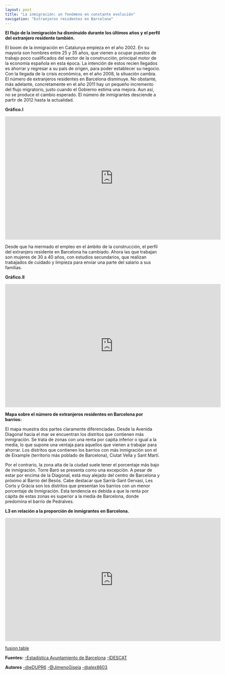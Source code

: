 ```yaml
---
layout: post
title: "La inmigración: un fenómeno en constante evolución"
navigation: "Extranjeros residentes en Barcelona"
---
```


<b>El flujo de la inmigración ha disminuido durante los últimos años y el perfil del extranjero residente también.</b>

El boom de la inmigración en Catalunya empieza en el año 2002. En su mayoría son hombres entre 25 y 35 años, que vienen a ocupar puestos de trabajo poco cualificados del sector de la construcción, principal motor de la economía española en esta época.
La intención de estos recien llegados es ahorrar y regresar a su país de origen, para poder establecer su negocio.
Con la llegada de la crisis económica, en el año 2008, la situación cambia. El número de extranjeros residentes en Barcelona disminuye. No obstante, más adelante, concretamente en el año 2011 hay un pequeño incremento del flujo migratorio, justo cuando el Gobierno estima una mejora. Aun así, no se produce el cambio esperado. El número de inmigrantes desciende a partir de 2012 hasta la actualidad.

<b>Gráfico.I</b>

<iframe width="700" height="400" scrolling="no" frameborder="no" src="https://fusiontables.google.com/embedviz?containerId=googft-gviz-canvas&amp;viz=GVIZ&amp;t=LINE_AGGREGATE&amp;isXyPlot=true&amp;bsize=0.0&amp;q=select+col0%2C+col1+from+18spTvncd9wjI64Yl5Kn0m-62giuszSITcenQ6MB_&amp;qrs=+where+col0+%3E%3D+&amp;qre=+and+col0+%3C%3D+&amp;qe=+order+by+col0+asc&amp;uiversion=2&amp;gco_forceIFrame=true&amp;gco_hasLabelsColumn=true&amp;width=700&amp;height=400"></iframe>

Desde que ha mermado el empleo en el ámbito de la construcción, el perfil del extranjero residente en Barcelona ha cambiado. Ahora las que trabajan son mujeres de 30 a 40 años, con estudios secundarios, que realizan trabajados de cuidado y limpieza para enviar una parte del salario a sus famílias.

<b>Gráfico.II</b>

<iframe width="700" height="400" scrolling="no" frameborder="no" src="https://fusiontables.google.com/embedviz?containerId=googft-gviz-canvas&amp;viz=GVIZ&amp;t=LINE_AGGREGATE&amp;isXyPlot=true&amp;bsize=0.0&amp;q=select+col0%2C+col1%2C+col2+from+1Sz_2EjDP0MTf2g6nNyCYWOfCqAiIcVG4psP8_V96&amp;qrs=+where+col0+%3E%3D+&amp;qre=+and+col0+%3C%3D+&amp;qe=+order+by+col0+asc&amp;uiversion=2&amp;gco_forceIFrame=true&amp;gco_hasLabelsColumn=true&amp;width=700&amp;height=400"></iframe>

<b> Mapa sobre el número de extranjeros residentes en Barcelona por barrios:</b>

El mapa muestra dos partes claramente diferenciadas. Desde la Avenida Diagonal hacia el mar se encuentran los distritos que contienen más inmigración. Se trata de zonas con una renta por capita inferior o igual a la media, lo que supone una ventaja para aquellos que vienen a trabajar para ahorrar. 
Los distritos que contienen los barrios con más inmigración son el de Eixample (territorio más poblado de Barcelona), Ciutat Vella y Sant Martí.

Por el contrario, la zona alta de la ciudad suele tener el porcentaje más bajo de inmigración. Torre Baró se presenta como una excepción. A pesar de estar por encima de la Diagonal, está muy alejado del centro de Barcelona y próximo al Barrio del Besós.
Cabe destacar que Sarrià-Sant Gervasi, Les Corts y Gràcia son los distritos que presentan los barrios con un menor porcentaje de Inmigración. Esta tendencia es debida a que la renta por cápita de estas zonas es superior a la media de Barcelona, donde predomina el barrio de Pedralves.

<b>L3 en relación a la proporción de inmigrantes en Barcelona.</b>

<iframe width="700" height="400" scrolling="no" frameborder="no" src="https://fusiontables.google.com/embedviz?containerId=googft-gviz-canvas&amp;q=select+col2%3E%3E1%2C+col2%3E%3E0%2C+col10%3E%3E1+from+1BGS9rXECdWlRvOCeKOTWIMWrT_gtSnKQJQALLA4Q+order+by+col10%3E%3E1+asc+limit+27&amp;viz=GVIZ&amp;t=LINE&amp;uiversion=2&amp;gco_forceIFrame=true&amp;gco_hasLabelsColumn=true&amp;gco_vAxes=%5B%7B%22title%22%3Anull%2C+%22minValue%22%3Anull%2C+%22maxValue%22%3Anull%2C+%22useFormatFromData%22%3Atrue%2C+%22viewWindow%22%3A%7B%22max%22%3Anull%2C+%22min%22%3Anull%7D%7D%2C%7B%22useFormatFromData%22%3Atrue%2C+%22viewWindow%22%3A%7B%22max%22%3Anull%2C+%22min%22%3Anull%7D%2C+%22minValue%22%3Anull%2C+%22maxValue%22%3Anull%7D%5D&amp;gco_useFirstColumnAsDomain=true&amp;gco_legacyScatterChartLabels=true&amp;gco_curveType=&amp;gco_booleanRole=certainty&amp;gco_lineWidth=2&amp;gco_hAxis=%7B%22useFormatFromData%22%3Atrue%2C+%22minValue%22%3Anull%2C+%22maxValue%22%3Anull%2C+%22viewWindow%22%3Anull%2C+%22viewWindowMode%22%3Anull%7D&amp;gco_legend=none&amp;gco_series=%7B%220%22%3A%7B%22color%22%3A%22%236aa84f%22%2C+%22lineWidth%22%3A4%7D%2C+%221%22%3A%7B%22targetAxisIndex%22%3A1%2C+%22color%22%3A%22none%22%7D%7D&amp;att=true&amp;width=700&amp;height=385"></iframe>

[fusion table](https://fusiontables.google.com/data?docid=1BGS9rXECdWlRvOCeKOTWIMWrT_gtSnKQJQALLA4Q#chartnew:id=3)

<b>Fuentes:</b>
[-Estadística Ayuntamiento de Barcelona](http://www.bcn.cat/estadistica/angles/dades/inf/pobest/pobest15/part1/t21.htm)
[-IDESCAT](http://www.idescat.cat/emex/?lang=es)

<b>Autores</b>
[-@eDUPR6](https://twitter.com/EduPR6)
[-@JimenoGisela](https://twitter.com/JimenoGisela)
[-@alex8603](https://twitter.com/alex8603)






 
 


